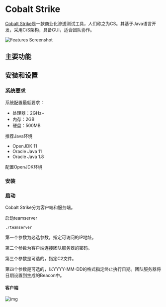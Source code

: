 # Cobalt Strike

[Cobalt Strike](https://www.cobaltstrike.com/)是一款商业化渗透测试工具，人们称之为CS。其基于Java语言开发，采用C/S架构，具备GUI，适合团队协作。

![Features Screenshot](https://static.helpsystems.com/cobalt-strike/img/features-screenshot-1.png)

## 主要功能

## 安装和设置

### 系统要求

系统配置最低要求：

- 处理器：2GHz+
- 内存：2GB
- 硬盘：500MB

推荐Java环境

- OpenJDK 11
- Oracle Java 11
- Oracle Java 1.8

配置OpenJDK环境

### 安装

### 启动

Cobalt Strike分为客户端和服务端。

启动teamserver

```
./teamserver 
```

第一个参数为必选参数，指定可访问的IP地址。

第二个参数为客户端连接团队服务器的密码。

第三个参数是可选的，指定C2文件。

第四个参数是可选的，以YYYY-MM-DD的格式指定终止执行日期。团队服务器将日期设置到生成的Beacon中。

#### 客户端

![img](https://www.cobaltstrike.com/images/connect.png)